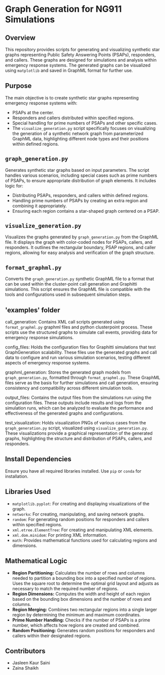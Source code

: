 # Graph Generation for NG911 Simulations

## Overview
This repository provides scripts for generating and visualizing synthetic star graphs representing Public Safety Answering Points (PSAPs), responders, and callers. These graphs are designed for simulations and analysis within emergency response systems. The generated graphs can be visualized using `matplotlib` and saved in GraphML format for further use.

## Purpose
The main objective is to create synthetic star graphs representing emergency response systems with:
- PSAPs at the center.
- Responders and callers distributed within specified regions.
- Special handling for prime numbers of PSAPs and other specific cases.
- The `visualize_generation.py` script specifically focuses on visualizing the generation of a synthetic network graph from parameterized GraphML data, highlighting different node types and their positions within defined regions.

## `graph_generation.py`
Generates synthetic star graphs based on input parameters. The script handles various scenarios, including special cases such as prime numbers of PSAPs, to ensure appropriate distribution of graph elements. It includes logic for:
 - Distributing PSAPs, responders, and callers within defined regions.
 - Handling prime numbers of PSAPs by creating an extra region and combining it appropriately.
 - Ensuring each region contains a star-shaped graph centered on a PSAP.

## `visualize_generation.py`
Visualizes the graphs generated by `graph_generation.py` from the GraphML file. It displays the graph with color-coded nodes for PSAPs, callers, and responders. It outlines the rectangular boundary, PSAP regions, and caller regions, allowing for easy analysis and verification of the graph structure.

## `format_graphml.py`
Converts the `graph_generation.py` synthetic GraphML file to a format that can be used within the cluster-point call generation and Graphitti simulations. This script ensures the GraphML file is compatible with the tools and configurations used in subsequent simulation steps.

## 'examples' folder 
call_generation: Contains XML call scripts generated using `format_graphml.py` graphml  files and python clusterpoint process. These scripts use the structured graphs to simulate call events, providing data for emergency response simulations.

config_files: Holds the configuration files for Graphitti simulations that test GraphGeneration scalability. These files use the generated graphs and call data to configure and run various simulation scenarios, testing different aspects of emergency response systems.

graphml_generation: Stores the generated graph models from `graph_generation.py`, formatted through `format_graphml.py`. These GraphML files serve as the basis for further simulations and call generation, ensuring consistency and compatibility across different simulation tools.

output_files: Contains the output files from the simulations run using the configuration files. These outputs include results and logs from the simulation runs, which can be analyzed to evaluate the performance and effectiveness of the generated graphs and configurations.

test_visualization: Holds visualization PNGs of various cases from the `graph_generation.py` script, visualized using `visualize_generation.py`. These visualizations provide a graphical representation of the generated graphs, highlighting the structure and distribution of PSAPs, callers, and responders.

## Install Dependencies
Ensure you have all required libraries installed. Use `pip` or `conda` for installation.

## Libraries Used
- `matplotlib.pyplot`: For creating and displaying visualizations of the graph.
- `networkx`: For creating, manipulating, and saving network graphs.
- `random`: For generating random positions for responders and callers within specified regions.
- `xml.etree.ElementTree`: For creating and manipulating XML elements.
- `xml.dom.minidom`: For printing XML information.
- `math`: Provides mathematical functions used for calculating regions and dimensions.

## Mathematical Logic
- **Region Partitioning:** Calculates the number of rows and columns needed to partition a bounding box into a specified number of regions. Uses the square root to determine the optimal grid layout and adjusts as necessary to match the required number of regions.
- **Region Dimensions:** Computes the width and height of each region based on the bounding box dimensions and the number of rows and columns.
- **Region Merging:** Combines two rectangular regions into a single larger region by determining the minimum and maximum coordinates.
- **Prime Number Handling:** Checks if the number of PSAPs is a prime number, which affects how regions are created and combined.
- **Random Positioning:** Generates random positions for responders and callers within their designated regions.

## Contributors
- Jasleen Kaur Saini
- Zaina Shaikh





